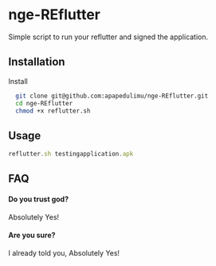 
# nge-REflutter

Simple script to run your reflutter and signed the application.




## Installation

Install 

```bash
  git clone git@github.com:apapedulimu/nge-REflutter.git
  cd nge-REflutter
  chmod +x reflutter.sh
```
    
## Usage

```javascript
reflutter.sh testingapplication.apk
```


## FAQ

#### Do you trust god?

Absolutely Yes!

#### Are you sure? 

I already told you, Absolutely Yes!
